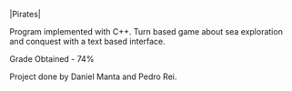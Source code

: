 |Pirates|

Program implemented with C++. Turn based game about sea exploration and conquest with a text based interface.

Grade Obtained - 74%

Project done by Daniel Manta and Pedro Rei.

